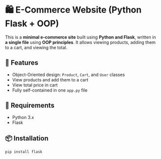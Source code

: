 # 🛍️ E-Commerce Website (Python Flask + OOP)

This is a **minimal e-commerce site** built using **Python and Flask**, written in **a single file** using **OOP principles**. It allows viewing products, adding them to a cart, and viewing the total.

## 🚀 Features

- Object-Oriented design: `Product`, `Cart`, and `User` classes
- View products and add them to a cart
- View total price in cart
- Fully self-contained in one `app.py` file

## 🧱 Requirements

- Python 3.x
- Flask

## 📦 Installation

```bash
pip install flask
